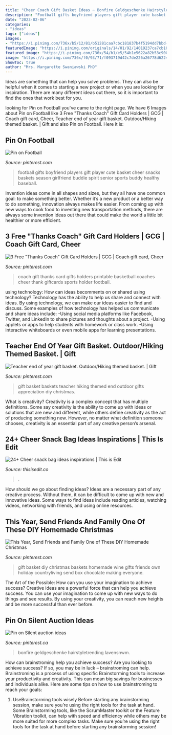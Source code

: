 ```yaml
---
title: "Cheer Coach Gift Basket Ideas ~ Bonfire Geldgeschenke Hairstyletrending Lavensnwm"
description: "Football gifts boyfriend players gift player cute basket cheer snacks baskets season girlfriend buddie spirit senior sports buddy healthy baseball"
date: "2023-02-06"
categories:
- "ideas"
tags: ["ideas"]
images:
- "https://i.pinimg.com/736x/b5/12/81/b51281caa7cbc181837b4f5194dd7bbd--football-coaches-chalkboards.jpg"
featuredImage: "https://i.pinimg.com/originals/14/01/92/14019237ca7cb103f3b32591c5c436ca.jpg"
featured_image: "https://i.pinimg.com/736x/54/b1/e5/54b1e5622a82b53c9000c235b2ead1c2.jpg"
image: "https://i.pinimg.com/736x/f0/93/71/f093719d42c7de226a26778d62246a48--cute-boyfriend-ideas-good-ideas.jpg"
ShowToc: true
author: "Mrs. Margarette Swaniawski PhD"
---
```



Ideas are something that can help you solve problems. They can also be helpful when it comes to starting a new project or when you are looking for inspiration. There are many different ideas out there, so it is important to find the ones that work best for you.

	

		
looking for Pin on Football you've came to the right page. We have 6 Images about Pin on Football like 3 Free &quot;Thanks Coach&quot; Gift Card Holders | GCG | Coach gift card, Cheer, Teacher end of year gift basket. Outdoor/Hiking themed basket. | Gift and also Pin on Football. Here it is:
		
    
## Pin On Football

<img loading=lazy src="https://i.pinimg.com/736x/f0/93/71/f093719d42c7de226a26778d62246a48--cute-boyfriend-ideas-good-ideas.jpg" onerror="this.onerror=null;this.src='https://tse4.mm.bing.net/th?id=OIP.AZfANNtmj6gb3H8cTVHx3QHaJ3&amp;pid=15.1';" alt="Pin on Football">

_Source: pinterest.com_

>football gifts boyfriend players gift player cute basket cheer snacks baskets season girlfriend buddie spirit senior sports buddy healthy baseball. 

	

Invention ideas come in all shapes and sizes, but they all have one common goal: to make something better. Whether it’s a new product or a better way to do something, innovation always makes life easier. From coming up with new ways to cook food to inventing new transportation methods, there are always some invention ideas out there that could make the world a little bit healthier or more efficient.

    
## 3 Free &quot;Thanks Coach&quot; Gift Card Holders | GCG | Coach Gift Card, Cheer

<img loading=lazy src="https://i.pinimg.com/736x/b5/12/81/b51281caa7cbc181837b4f5194dd7bbd--football-coaches-chalkboards.jpg" onerror="this.onerror=null;this.src='https://tse1.mm.bing.net/th?id=OIP.DMst3znT_WY1OV5QZNlTgQHaEi&amp;pid=15.1';" alt="3 Free &quot;Thanks Coach&quot; Gift Card Holders | GCG | Coach gift card, Cheer">

_Source: pinterest.com_

>coach gift thanks card gifts holders printable basketball coaches cheer thank giftcards sports holder football. 

	

using technology: How can ideas becomments on or shared using technology?
Technology has the ability to help us share and connect with ideas. By using technology, we can make our ideas easier to find and discuss. Some examples of how technology has helped us communicate and share ideas include: 
-Using social media platforms like Facebook, Twitter, and LinkedIn to share pictures and thoughts about a project. 
-Using applets or apps to help students with homework or class work. 
-Using interactive whiteboards or even mobile apps for learning presentations.

    
## Teacher End Of Year Gift Basket. Outdoor/Hiking Themed Basket. | Gift

<img loading=lazy src="https://s-media-cache-ak0.pinimg.com/originals/d3/24/0b/d3240b419525fdec8373bbea61646624.jpg" onerror="this.onerror=null;this.src='https://tse1.mm.bing.net/th?id=OIP.NsOIFs7qzLVeOZdvv4tJEwHaJ4&amp;pid=15.1';" alt="Teacher end of year gift basket. Outdoor/Hiking themed basket. | Gift">

_Source: pinterest.com_

>gift basket baskets teacher hiking themed end outdoor gifts appreciation diy christmas. 

	

What is creativity?
Creativity is a complex concept that has multiple definitions. Some say creativity is the ability to come up with ideas or solutions that are new and different, while others define creativity as the act of producing something new. However, no matter what definition someone chooses, creativity is an essential part of any creative person’s arsenal.

    
## 24+ Cheer Snack Bag Ideas Inspirations | This Is Edit

<img loading=lazy src="https://i.pinimg.com/originals/14/01/92/14019237ca7cb103f3b32591c5c436ca.jpg" onerror="this.onerror=null;this.src='https://tse4.mm.bing.net/th?id=OIP.CleuuGZPPQw15McIKUtueAHaJ4&amp;pid=15.1';" alt="24+ Cheer snack bag ideas inspirations | This is Edit">

_Source: thisisedit.co_

>. 

	

How should we go about finding ideas?
Ideas are a necessary part of any creative process. Without them, it can be difficult to come up with new and innovative ideas. Some ways to find ideas include reading articles, watching videos, networking with friends, and using online resources.

    
## This Year, Send Friends And Family One Of These DIY Homemade Christmas

<img loading=lazy src="https://i.pinimg.com/736x/54/b1/e5/54b1e5622a82b53c9000c235b2ead1c2.jpg" onerror="this.onerror=null;this.src='https://tse1.mm.bing.net/th?id=OIP.sViCf7KRFtmv6MxZ9EtBkwHaLH&amp;pid=15.1';" alt="This Year, Send Friends and Family One of These DIY Homemade Christmas">

_Source: pinterest.com_

>gift basket diy christmas baskets homemade wine gifts friends own holiday countryliving send box chocolate making everyone. 

	

The Art of the Possible: How can you use your imagination to achieve success?
Creative ideas are a powerful force that can help you achieve success. You can use your imagination to come up with new ways to do things and see results. By using your creativity, you can reach new heights and be more successful than ever before.

    
## Pin On Silent Auction Ideas

<img loading=lazy src="https://i.pinimg.com/736x/ec/1a/41/ec1a413991919b590ba8b98ce8c9fd22.jpg" onerror="this.onerror=null;this.src='https://tse2.mm.bing.net/th?id=OIP.sq_D9QS40AYdyiV9sdf0sAHaJ3&amp;pid=15.1';" alt="Pin on Silent auction ideas">

_Source: pinterest.ca_

>bonfire geldgeschenke hairstyletrending lavensnwm. 

	

How can brainstroming help you achieve success?
Are you looking to achieve success? If so, you may be in luck – brainstroming can help. Brainstroming is a process of using specific Brainstorming tools to increase your productivity and creativity. This can mean big savings for businesses and individuals alike. Here are some tips on how to use brainstroming to reach your goals: 
1. UseBrainstorming tools wisely 
Before starting any brainstorming session, make sure you’re using the right tools for the task at hand. Some Brainstorming tools, like the ScrumMaster toolkit or the Feature Vibration toolkit, can help with speed and efficiency while others may be more suited for more complex tasks. Make sure you’re using the right tools for the task at hand before starting any brainstorming session! 

